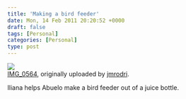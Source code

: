 ```yaml
---
title: 'Making a bird feeder'
date: Mon, 14 Feb 2011 20:20:52 +0000
draft: false
tags: [Personal]
categories: [Personal]
type: post
---
```


[![](http://farm5.static.flickr.com/4082/5446135048_2213b24fed.jpg)](http://www.flickr.com/photos/jmrodri/5446135048/ "photo sharing")  
[IMG\_0564](http://www.flickr.com/photos/jmrodri/5446135048/), originally uploaded by [jmrodri](http://www.flickr.com/people/jmrodri/).

Iliana helps Abuelo make a bird feeder out of a juice bottle.